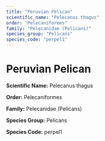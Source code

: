 ```yaml
---
title: "Peruvian Pelican"
scientific_name: "Pelecanus thagus"
order: "Pelecaniformes"
family: "Pelecanidae (Pelicans)"
species_group: "Pelicans"
species_code: "perpel1"
---
```


# Peruvian Pelican

**Scientific Name:** Pelecanus thagus

**Order:** Pelecaniformes

**Family:** Pelecanidae (Pelicans)

**Species Group:** Pelicans

**Species Code:** perpel1
